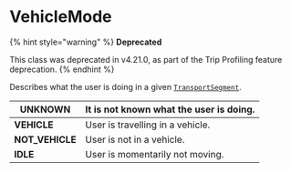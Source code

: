 # VehicleMode

{% hint style="warning" %}
**Deprecated**

This class was deprecated in v4.21.0, as part of the Trip Profiling feature deprecation.
{% endhint %}

Describes what the user is doing in a given [`TransportSegment`](transportsegment.md).

| **UNKNOWN**      | It is not known what the user is doing. |
| ---------------- | --------------------------------------- |
| **VEHICLE**      | User is travelling in a vehicle.        |
| **NOT\_VEHICLE** | User is not in a vehicle.               |
| **IDLE**         | User is momentarily not moving.         |

